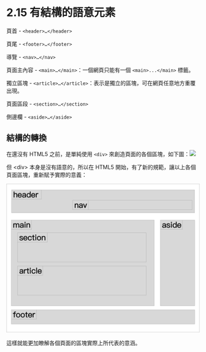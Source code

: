 # 2.15 有結構的語意元素

頁首 - `<header>…</header>`

頁尾 - `<footer>…</footer>`

導覽 - `<nav>…</nav>`

頁面主內容 - `<main>…</main>`：一個網頁只能有一個 `<main>...</main>` 標籤。

獨立區塊 - `<article>…</article>`：表示是獨立的區塊，可在網頁任意地方重覆出現。

頁面區段 - `<section>…</section>`

側邊欄 - `<aside>…</aside>`

## 結構的轉換

在還沒有 HTML5 之前，是單純使用 `<div>` 來創造頁面的各個區塊，如下圖：![](/assets/純div.png)

但 &lt;div&gt; 本身是沒有語意的，所以在 HTML5 開始，有了新的規範，讓以上各個頁面區塊，重新賦予實際的意義：

![](/assets/html5新結構.png)

這樣就能更加瞭解各個頁面的區塊實際上所代表的意涵。

